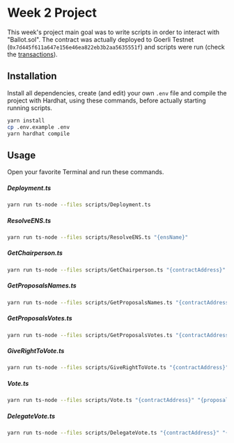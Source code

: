 # Week 2 Project

This week's project main goal was to write scripts in order to interact with "Ballot.sol".
The contract was actually deployed to Goerli Testnet (```0x7d445f611a647e156e46ea822eb3b2aa5635551f```) and scripts were run (check the [transactions]).

## Installation
Install all dependencies, create (and edit) your own ```.env``` file and compile the project with Hardhat, using these commands, before actually starting running scripts.

```bash
yarn install
cp .env.example .env
yarn hardhat compile
```

## Usage
Open your favorite Terminal and run these commands.
##### Deployment.ts
```bash
yarn run ts-node --files scripts/Deployment.ts
```
##### ResolveENS.ts
```bash
yarn run ts-node --files scripts/ResolveENS.ts "{ensName}"
```
##### GetChairperson.ts
```bash
yarn run ts-node --files scripts/GetChairperson.ts "{contractAddress}"
```
##### GetProposalsNames.ts
```bash
yarn run ts-node --files scripts/GetProposalsNames.ts "{contractAddress}"
```
##### GetProposalsVotes.ts
```bash
yarn run ts-node --files scripts/GetProposalsVotes.ts "{contractAddress}"
```
##### GiveRightToVote.ts
```bash
yarn run ts-node --files scripts/GiveRightToVote.ts "{contractAddress}" "{voterAddress}" (...) "{lastVoterAddress}"
```
##### Vote.ts
```bash
yarn run ts-node --files scripts/Vote.ts "{contractAddress}" "{proposalIndex}"
```
##### DelegateVote.ts
```bash
yarn run ts-node --files scripts/DelegateVote.ts "{contractAddress}" "{voterAddress}"
```

[transactions]: <https://goerli.etherscan.io/address/0x7d445f611a647e156e46ea822eb3b2aa5635551f>
